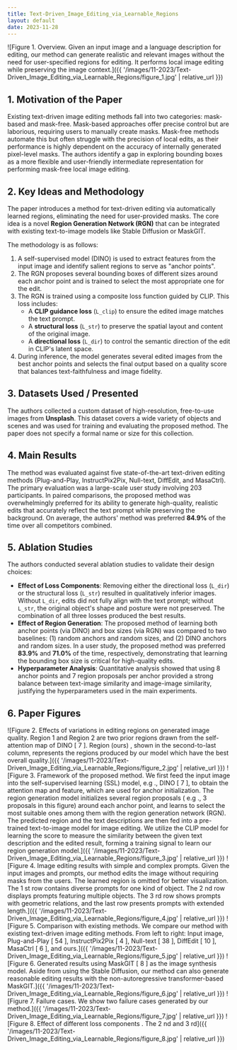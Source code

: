 ```yaml
---
title: Text-Driven_Image_Editing_via_Learnable_Regions
layout: default
date: 2023-11-28
---
```

![Figure 1. Overview. Given an input image and a language description for editing, our method can generate realistic and relevant images without the need for user-specified regions for editing. It performs local image editing while preserving the image context.]({{ '/images/11-2023/Text-Driven_Image_Editing_via_Learnable_Regions/figure_1.jpg' | relative_url }})
## 1. Motivation of the Paper
Existing text-driven image editing methods fall into two categories: mask-based and mask-free. Mask-based approaches offer precise control but are laborious, requiring users to manually create masks. Mask-free methods automate this but often struggle with the precision of local edits, as their performance is highly dependent on the accuracy of internally generated pixel-level masks. The authors identify a gap in exploring bounding boxes as a more flexible and user-friendly intermediate representation for performing mask-free local image editing.

## 2. Key Ideas and Methodology
The paper introduces a method for text-driven editing via automatically learned regions, eliminating the need for user-provided masks. The core idea is a novel **Region Generation Network (RGN)** that can be integrated with existing text-to-image models like Stable Diffusion or MaskGIT.

The methodology is as follows:
1.  A self-supervised model (DINO) is used to extract features from the input image and identify salient regions to serve as "anchor points".
2.  The RGN proposes several bounding boxes of different sizes around each anchor point and is trained to select the most appropriate one for the edit.
3.  The RGN is trained using a composite loss function guided by CLIP. This loss includes:
    *   A **CLIP guidance loss** (`L_clip`) to ensure the edited image matches the text prompt.
    *   A **structural loss** (`L_str`) to preserve the spatial layout and content of the original image.
    *   A **directional loss** (`L_dir`) to control the semantic direction of the edit in CLIP's latent space.
4.  During inference, the model generates several edited images from the best anchor points and selects the final output based on a quality score that balances text-faithfulness and image fidelity.

## 3. Datasets Used / Presented
The authors collected a custom dataset of high-resolution, free-to-use images from **Unsplash**. This dataset covers a wide variety of objects and scenes and was used for training and evaluating the proposed method. The paper does not specify a formal name or size for this collection.

## 4. Main Results
The method was evaluated against five state-of-the-art text-driven editing methods (Plug-and-Play, InstructPix2Pix, Null-text, DiffEdit, and MasaCtrl). The primary evaluation was a large-scale user study involving 203 participants. In paired comparisons, the proposed method was overwhelmingly preferred for its ability to generate high-quality, realistic edits that accurately reflect the text prompt while preserving the background. On average, the authors' method was preferred **84.9%** of the time over all competitors combined.

## 5. Ablation Studies
The authors conducted several ablation studies to validate their design choices:

*   **Effect of Loss Components**: Removing either the directional loss (`L_dir`) or the structural loss (`L_str`) resulted in qualitatively inferior images. Without `L_dir`, edits did not fully align with the text prompt; without `L_str`, the original object's shape and posture were not preserved. The combination of all three losses produced the best results.
*   **Effect of Region Generation**: The proposed method of learning both anchor points (via DINO) and box sizes (via RGN) was compared to two baselines: (1) random anchors and random sizes, and (2) DINO anchors and random sizes. In a user study, the proposed method was preferred **83.9%** and **71.0%** of the time, respectively, demonstrating that learning the bounding box size is critical for high-quality edits.
*   **Hyperparameter Analysis**: Quantitative analysis showed that using 8 anchor points and 7 region proposals per anchor provided a strong balance between text-image similarity and image-image similarity, justifying the hyperparameters used in the main experiments.

## 6. Paper Figures
![Figure 2. Effects of variations in editing regions on generated image quality. Region 1 and Region 2 are two prior regions drawn from the self-attention map of DINO [ 7 ]. Region (ours) , shown in the second-to-last column, represents the regions produced by our model which have the best overall quality.]({{ '/images/11-2023/Text-Driven_Image_Editing_via_Learnable_Regions/figure_2.jpg' | relative_url }})
![Figure 3. Framework of the proposed method. We first feed the input image into the self-supervised learning (SSL) model, e.g ., DINO [ 7 ], to obtain the attention map and feature, which are used for anchor initialization. The region generation model initializes several region proposals ( e.g ., 3 proposals in this figure) around each anchor point, and learns to select the most suitable ones among them with the region generation network (RGN). The predicted region and the text descriptions are then fed into a pre-trained text-to-image model for image editing. We utilize the CLIP model for learning the score to measure the similarity between the given text description and the edited result, forming a training signal to learn our region generation model.]({{ '/images/11-2023/Text-Driven_Image_Editing_via_Learnable_Regions/figure_3.jpg' | relative_url }})
![Figure 4. Image editing results with simple and complex prompts. Given the input images and prompts, our method edits the image without requiring masks from the users. The learned region is omitted for better visualization. The 1 st row contains diverse prompts for one kind of object. The 2 nd row displays prompts featuring multiple objects. The 3 rd row shows prompts with geometric relations, and the last row presents prompts with extended length.]({{ '/images/11-2023/Text-Driven_Image_Editing_via_Learnable_Regions/figure_4.jpg' | relative_url }})
![Figure 5. Comparison with existing methods. We compare our method with existing text-driven image editing methods. From left to right: Input image, Plug-and-Play [ 54 ], InstructPix2Pix [ 4 ], Null-text [ 38 ], DiffEdit [ 10 ], MasaCtrl [ 6 ], and ours.]({{ '/images/11-2023/Text-Driven_Image_Editing_via_Learnable_Regions/figure_5.jpg' | relative_url }})
![Figure 6. Generated results using MaskGIT [ 8 ] as the image synthesis model. Aside from using the Stable Diffusion, our method can also generate reasonable editing results with the non-autoregressive transformer-based MaskGIT.]({{ '/images/11-2023/Text-Driven_Image_Editing_via_Learnable_Regions/figure_6.jpg' | relative_url }})
![Figure 7. Failure cases. We show two failure cases generated by our method.]({{ '/images/11-2023/Text-Driven_Image_Editing_via_Learnable_Regions/figure_7.jpg' | relative_url }})
![Figure 8. Effect of different loss components . The 2 nd and 3 rd]({{ '/images/11-2023/Text-Driven_Image_Editing_via_Learnable_Regions/figure_8.jpg' | relative_url }})
